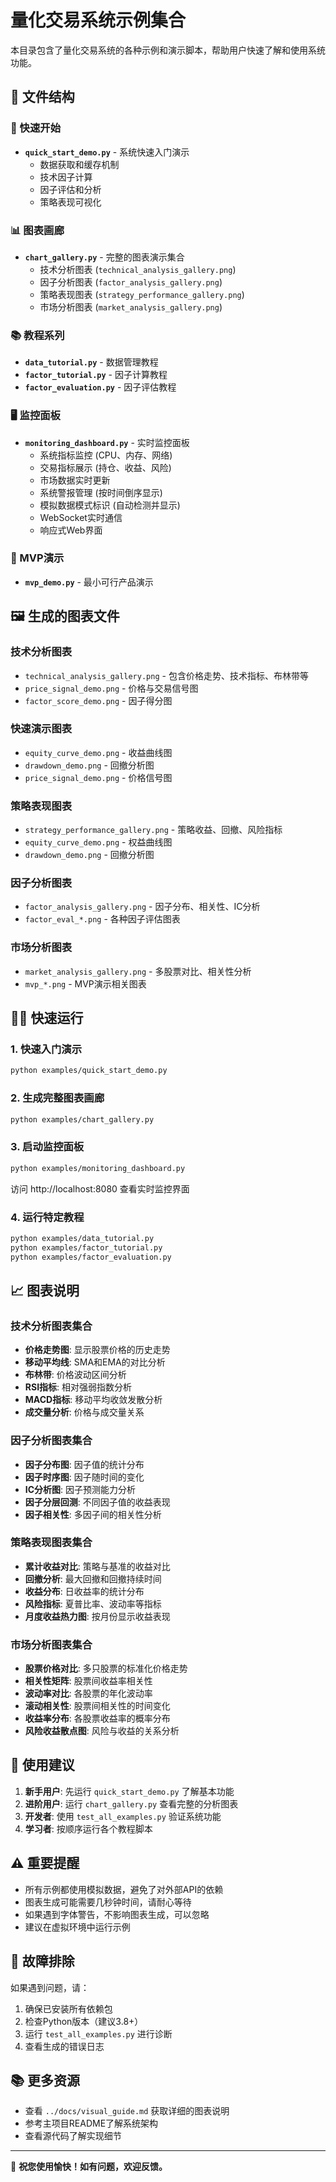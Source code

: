 # 量化交易系统示例集合

本目录包含了量化交易系统的各种示例和演示脚本，帮助用户快速了解和使用系统功能。

## 📁 文件结构

### 🚀 快速开始
- **`quick_start_demo.py`** - 系统快速入门演示
  - 数据获取和缓存机制
  - 技术因子计算
  - 因子评估和分析
  - 策略表现可视化

### 📊 图表画廊
- **`chart_gallery.py`** - 完整的图表演示集合
  - 技术分析图表 (`technical_analysis_gallery.png`)
  - 因子分析图表 (`factor_analysis_gallery.png`)
  - 策略表现图表 (`strategy_performance_gallery.png`)
  - 市场分析图表 (`market_analysis_gallery.png`)

### 📚 教程系列
- **`data_tutorial.py`** - 数据管理教程
- **`factor_tutorial.py`** - 因子计算教程
- **`factor_evaluation.py`** - 因子评估教程

### 🖥️ 监控面板
- **`monitoring_dashboard.py`** - 实时监控面板
  - 系统指标监控 (CPU、内存、网络)
  - 交易指标展示 (持仓、收益、风险)
  - 市场数据实时更新
  - 系统警报管理 (按时间倒序显示)
  - 模拟数据模式标识 (自动检测并显示)
  - WebSocket实时通信
  - 响应式Web界面

### 🎯 MVP演示
- **`mvp_demo.py`** - 最小可行产品演示

## 🖼️ 生成的图表文件

### 技术分析图表
- `technical_analysis_gallery.png` - 包含价格走势、技术指标、布林带等
- `price_signal_demo.png` - 价格与交易信号图
- `factor_score_demo.png` - 因子得分图

### 快速演示图表
- `equity_curve_demo.png` - 收益曲线图
- `drawdown_demo.png` - 回撤分析图
- `price_signal_demo.png` - 价格信号图

### 策略表现图表
- `strategy_performance_gallery.png` - 策略收益、回撤、风险指标
- `equity_curve_demo.png` - 权益曲线图
- `drawdown_demo.png` - 回撤分析图

### 因子分析图表
- `factor_analysis_gallery.png` - 因子分布、相关性、IC分析
- `factor_eval_*.png` - 各种因子评估图表

### 市场分析图表
- `market_analysis_gallery.png` - 多股票对比、相关性分析
- `mvp_*.png` - MVP演示相关图表

## 🏃‍♂️ 快速运行

### 1. 快速入门演示
```bash
python examples/quick_start_demo.py
```

### 2. 生成完整图表画廊
```bash
python examples/chart_gallery.py
```

### 3. 启动监控面板
```bash
python examples/monitoring_dashboard.py
```
访问 http://localhost:8080 查看实时监控界面

### 4. 运行特定教程
```bash
python examples/data_tutorial.py
python examples/factor_tutorial.py
python examples/factor_evaluation.py
```

## 📈 图表说明

### 技术分析图表集合
- **价格走势图**: 显示股票价格的历史走势
- **移动平均线**: SMA和EMA的对比分析
- **布林带**: 价格波动区间分析
- **RSI指标**: 相对强弱指数分析
- **MACD指标**: 移动平均收敛发散分析
- **成交量分析**: 价格与成交量关系

### 因子分析图表集合
- **因子分布图**: 因子值的统计分布
- **因子时序图**: 因子随时间的变化
- **IC分析图**: 因子预测能力分析
- **因子分层回测**: 不同因子值的收益表现
- **因子相关性**: 多因子间的相关性分析

### 策略表现图表集合
- **累计收益对比**: 策略与基准的收益对比
- **回撤分析**: 最大回撤和回撤持续时间
- **收益分布**: 日收益率的统计分布
- **风险指标**: 夏普比率、波动率等指标
- **月度收益热力图**: 按月份显示收益表现

### 市场分析图表集合
- **股票价格对比**: 多只股票的标准化价格走势
- **相关性矩阵**: 股票间收益率相关性
- **波动率对比**: 各股票的年化波动率
- **滚动相关性**: 股票间相关性的时间变化
- **收益率分布**: 各股票收益率的概率分布
- **风险收益散点图**: 风险与收益的关系分析

## 🎯 使用建议

1. **新手用户**: 先运行 `quick_start_demo.py` 了解基本功能
2. **进阶用户**: 运行 `chart_gallery.py` 查看完整的分析图表
3. **开发者**: 使用 `test_all_examples.py` 验证系统功能
4. **学习者**: 按顺序运行各个教程脚本

## ⚠️ 重要提醒

- 所有示例都使用模拟数据，避免了对外部API的依赖
- 图表生成可能需要几秒钟时间，请耐心等待
- 如果遇到字体警告，不影响图表生成，可以忽略
- 建议在虚拟环境中运行示例

## 🔧 故障排除

如果遇到问题，请：

1. 确保已安装所有依赖包
2. 检查Python版本（建议3.8+）
3. 运行 `test_all_examples.py` 进行诊断
4. 查看生成的错误日志

## 📚 更多资源

- 查看 `../docs/visual_guide.md` 获取详细的图表说明
- 参考主项目README了解系统架构
- 查看源代码了解实现细节

---

🎉 **祝您使用愉快！如有问题，欢迎反馈。**